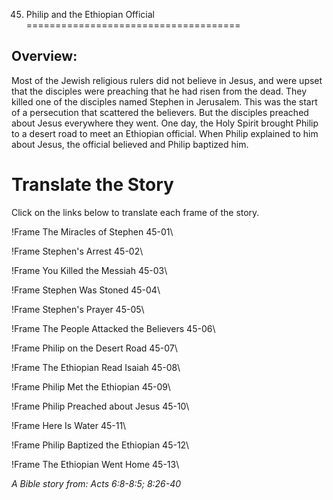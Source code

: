 45. Philip and the Ethiopian Official
=====================================

Overview:
---------

Most of the Jewish religious rulers did not believe in Jesus, and were
upset that the disciples were preaching that he had risen from the dead.
They killed one of the disciples named Stephen in Jerusalem. This
was the start of a persecution that scattered the believers. But the
disciples preached about Jesus everywhere they went. One day, the Holy
Spirit brought Philip to a desert road to meet an Ethiopian official.
When Philip explained to him about Jesus, the official believed and
Philip baptized him.

Translate the Story
===================

Click on the links below to translate each frame of the story.

!Frame
 The Miracles of Stephen 45-01\

!Frame
 Stephen's Arrest 45-02\

!Frame
 You Killed the Messiah 45-03\

!Frame
 Stephen Was Stoned 45-04\

!Frame
 Stephen's Prayer 45-05\

!Frame
 The People Attacked the Believers 45-06\

!Frame
 Philip on the Desert Road 45-07\

!Frame
 The Ethiopian Read Isaiah 45-08\

!Frame
 Philip Met the Ethiopian 45-09\

!Frame
 Philip Preached about Jesus 45-10\

!Frame
 Here Is Water 45-11\

!Frame
 Philip Baptized the Ethiopian 45-12\

!Frame
 The Ethiopian Went Home 45-13\

*A Bible story from: Acts 6:8-8:5; 8:26-40*

